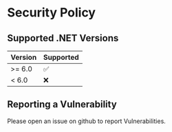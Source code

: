# Security Policy

## Supported .NET Versions

| Version | Supported          |
|---------|--------------------|
| >= 6.0  | :white_check_mark: |
| <  6.0  | :x:                |

## Reporting a Vulnerability

Please open an issue on github to report Vulnerabilities.
